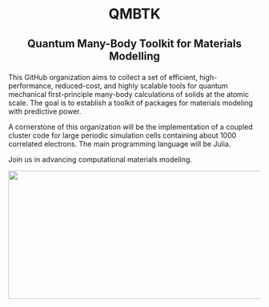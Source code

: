 # <p align="center"> QMBTK </p>

## <p align="center"> Quantum Many-Body Toolkit for Materials Modelling </p>

<!-- ## About-->

This GitHub organization aims to collect a set of efficient, high-performance, reduced-cost, and highly scalable tools for quantum mechanical first-principle many-body calculations of solids at the atomic scale. The goal is to establish a toolkit of packages for materials modeling with predictive power. 

A cornerstone of this organization will be the implementation of a coupled cluster code for large periodic simulation cells containing about 1000 correlated electrons. The main programming language will be Julia.

Join us in advancing computational materials modeling.

<p align="center"> <img src="https://raw.githubusercontent.com/QMBTK/.github/main/profile/logo/logo2.png" width="640" height="256"> </p>
